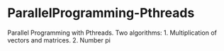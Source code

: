 # ParallelProgramming-Pthreads
Parallel Programming with Pthreads. Two algorithms: 1.  Multiplication of vectors and matrices. 2. Number pi
